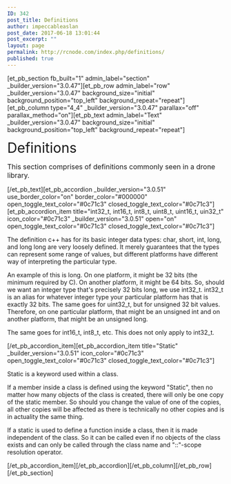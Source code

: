 ```yaml
---
ID: 342
post_title: Definitions
author: impeccableaslan
post_date: 2017-06-18 13:01:44
post_excerpt: ""
layout: page
permalink: http://rcnode.com/index.php/definitions/
published: true
---
```

[et_pb_section fb_built="1" admin_label="section" _builder_version="3.0.47"][et_pb_row admin_label="row" _builder_version="3.0.47" background_size="initial" background_position="top_left" background_repeat="repeat"][et_pb_column type="4_4" _builder_version="3.0.47" parallax="off" parallax_method="on"][et_pb_text admin_label="Text" _builder_version="3.0.47" background_size="initial" background_position="top_left" background_repeat="repeat"]<p class=""><span style="font-size: xx-large;"><span>Definitions</span></span></p>
<p class=""><span style="font-size: medium;">This section comprises of definitions commonly seen in a drone library.</span></p>[/et_pb_text][et_pb_accordion _builder_version="3.0.51" use_border_color="on" border_color="#000000" open_toggle_text_color="#0c71c3" closed_toggle_text_color="#0c71c3"][et_pb_accordion_item title="int32_t, int16_t, int8_t, uint8_t, uint16_t, uin32_t" icon_color="#0c71c3" _builder_version="3.0.51" open="on" open_toggle_text_color="#0c71c3" closed_toggle_text_color="#0c71c3"]<p>The definition c++ has for its basic integer data types: char, short, int, long, and <g class="gr_ gr_5 gr-alert gr_spell gr_inline_cards gr_run_anim ContextualSpelling only-del replaceWithoutSep" id="5" data-gr-id="5">long long</g> are very loosely defined. It merely guarantees that the types can represent some range of values, but different platforms have <g class="gr_ gr_6 gr-alert gr_gramm gr_inline_cards gr_run_anim Grammar only-ins doubleReplace replaceWithoutSep" id="6" data-gr-id="6">different</g> way of interpreting the particular type.</p>
<p>An example of this is long. On one platform, it might be 32 bits (the minimum required by C). On another platform, it might be 64 bits. So, should we want an integer type that's precisely 32 bits long, we use int32_t. int32_t is an alias for whatever integer type your particular platform has that is exactly 32 bits. The same goes for uint32_t, but for unsigned <g class="gr_ gr_15 gr-alert gr_spell gr_inline_cards gr_run_anim ContextualSpelling multiReplace" id="15" data-gr-id="15">32 bit</g> values. Therefore, on one particular platform, that might be an unsigned int and on another platform, that might be an unsigned long.</p>
<p>The same goes for int16_t, int8_t, etc. This does not only apply to int32_t.</p>[/et_pb_accordion_item][et_pb_accordion_item title="Static" _builder_version="3.0.51" icon_color="#0c71c3" open_toggle_text_color="#0c71c3" closed_toggle_text_color="#0c71c3"]<p>Static is a keyword used within a class.</p>
<p>If a member inside a class is defined using the keyword "Static", then no matter how many objects of the class is created, there will only be one copy of the static member. So should you change the value of one of the copies, all other copies will be affected as there is technically no other copies and is in actuality the same thing.</p>
<p>If a static is used to define a function inside a class, then it is made independent of the class. So it can be called even if no objects of the class exists and can only be called through the class name and "::"-scope resolution operator.</p>[/et_pb_accordion_item][/et_pb_accordion][/et_pb_column][/et_pb_row][/et_pb_section]